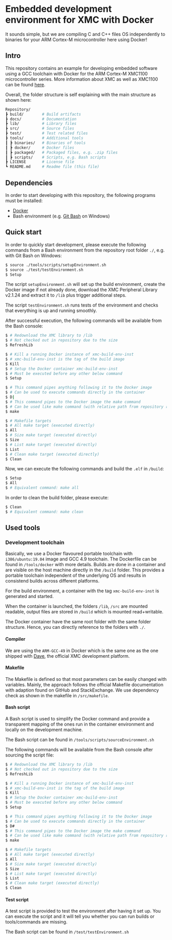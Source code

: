 # Embedded development environment for XMC with Docker

It sounds simple, but we are compiling C and C++ files OS independently to binaries for your ARM Cortex-M microcontroller here using Docker!

## Intro

This repository contains an example for developing embedded software using a GCC toolchain with Docker for the ARM Cortex-M XMC1100 microcontroller series.
More information about XMC as well as XMC1100 can be found [here](https://www.infineon.com/cms/en/product/microcontroller/32-bit-industrial-microcontroller-based-on-arm-cortex-m/).

Overall, the folder structure is self explaining with the main structure as shown here:

```bash
Repository/
┣ build/        # Build artifacts
┣ docs/         # Documentation
┣ lib/          # Library files
┣ src/          # Source files
┣ test/         # Test related files
┣ tools/        # Additional tools
┃ ┣ binaries/   # Binaries of tools
┃ ┣ docker/     # Docker files
┃ ┣ packaged/   # Packaged files, e.g. .zip files
┃ ┣ scripts/    # Scripts, e.g. Bash scripts
┣ LICENSE       # License file
┗ README.md     # Readme file (this file)
```

## Dependencies

In order to start developing with this repository, the following programs must be installed:

* [Docker](https://www.docker.com/)
* Bash environment (e.g. [Git Bash](https://gitforwindows.org/) on Windows)

## Quick start

In order to quickly start development, please execute the following commands from a Bash environment from the repository root folder `./`, e.g. with Git Bash on Windows:

```bash
$ source ./tools/scripts/setupEnvironment.sh
$ source ./test/testEnvironment.sh
$ Setup
```

The script `setupEnvironment.sh` will set up the build environment, create the Docker image if not already done, download the XMC Peripheral Library v2.1.24 and extract it to `/lib` plus trigger additional steps.

The script `testEnvironment.sh` runs tests of the environment and checks that everything is up and running smoothly.

After successful execution, the following commands will be available from the Bash console:

```Bash
$ # Redownload the XMC library to /lib
$ # Not checked out in repository due to the size
$ RefreshLib

$ # Kill a running Docker instance of xmc-build-env-inst
$ # xmc-build-env-inst is the tag of the build image
$ Kill
$ # Setup the Docker container xmc-build-env-inst
$ # Must be executed before any other below command
$ Setup

$ # This command pipes anything following it to the Docker image
$ # Can be used to execute commands directly in the container 
$ D|
$ # This command pipes to the Docker image the make command
$ # Can be used like make command (with relative path from repository root ./)
$ make

$ # Makefile targets
$ # All make target (executed directly)
$ All
$ # Size make target (executed directly)
$ Size
$ # List make target (executed directly)
$ List
$ # Clean make target (executed directly)
$ Clean
```

Now, we can execute the following commands and build the `.elf` in `/build`:

```bash
$ Setup
$ All
$ # Equivalent command: make all
```

In order to clean the build folder, please execute:

```bash
$ Clean
$ # Equivalent command: make clean
```

## Used tools

### Development toolchain

Basically, we use a Docker flavoured portable toolchain with `i386/ubuntu:19.04` image and GCC 4.9 toolchain.
The Dockerfile can be found in `/tools/docker` with more details.
Builds are done in a container and are visible on the host machine directly in the `/build` folder.
This provides a portable toolchain independent of the underlying OS and results in consistend builds across different platforms.

For the build environment, a container with the tag `xmc-build-env-inst` is generated and started.

When the container is launched, the folders `/lib`, `/src` are mounted readable, output files are stored in `/build` which is mounted read+writable.

The Docker container have the same root folder with the same folder structure.
Hence, you can directly reference to the folders with `./`.

#### Compiler

We are using the `ARM-GCC-49` in Docker which is the same one as the one shipped with [Dave](https://infineoncommunity.com/dave-download_ID645), the official XMC development platform.

#### Makefile

The Makefile is defined so that most parameters can be easily changed with variables.
Mainly, the approach follows the official Makefile documentation with adaption found on GitHub and StackExchange.
We use dependency check as shown in the makefile in `/src/makefile`.

#### Bash script

A Bash script is used to simplify the Docker command and provide a transparent mapping of the ones run in the container environment and locally on the development machine.

The Bash script can be found in `/tools/scripts/sourceEnvironment.sh`

The following commands will be available from the Bash console after sourcing the script file:

```Bash
$ # Redownload the XMC library to /lib
$ # Not checked out in repository due to the size
$ RefreshLib

$ # Kill a running Docker instance of xmc-build-env-inst
$ # xmc-build-env-inst is the tag of the build image
$ Kill
$ # Setup the Docker container xmc-build-env-inst
$ # Must be executed before any other below command
$ Setup

$ # This command pipes anything following it to the Docker image
$ # Can be used to execute commands directly in the container 
$ D#
$ # This command pipes to the Docker image the make command
$ # Can be used like make command (with relative path from repository root ./)
$ make

$ # Makefile targets
$ # All make target (executed directly)
$ All
$ # Size make target (executed directly)
$ Size
$ # List make target (executed directly)
$ List
$ # Clean make target (executed directly)
$ Clean
```

#### Test script

A test script is provided to test the environment after having it set up.
You can execute the script and it will tell you whether you can run builds or tools/commands are missing.

The Bash script can be found in `/test/testEnvironment.sh`